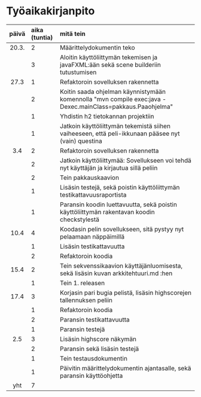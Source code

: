 # Työaikakirjanpito

| päivä | aika (tuntia) | mitä tein  |
| :----:|:-----| :-----|
| 20.3. | 2    |   Määrittelydokumentin teko    |
|       | 3    |    Aloitin käyttöliittymän tekemisen ja javaFXML:ään sekä scene builderiin tutustumisen |
| 27.3  | 1    |    Refaktoroin sovelluksen rakennetta   |
|       | 2    |   Koitin saada ohjelman käynnistymään komennolla "mvn compile exec:java -Dexec.mainClass=pakkaus.Paaohjelma"   |
|       | 1    |   Yhdistin h2 tietokannan projektiin   |
|       | 1    |   Jatkoin käyttöliittymän tekemistä siihen vaiheeseen, että peli-ikkunaan pääsee nyt (vain) questina    |
| 3.4   | 2     | Refaktoroin sovelluksen rakennetta|
|       | 2    |   Jatkoin käyttöliittymää: Sovellukseen voi tehdä nyt käyttäjän ja kirjautua sillä peliin    |
|       | 2    | Tein pakkauskaavion|
|       | 1    | Lisäsin testejä, sekä poistin käyttöliittymän testikattavuusraportista|
|       | 1    | Paransin koodin luettavuutta, sekä poistin käyttöliittymän rakentavan koodin checkstylestä |
| 10.4  | 4    | Koodasin pelin sovellukseen, sitä pystyy nyt pelaamaan näppäimillä |
|       | 1    | Lisäsin testikattavuutta |
|       | 2     | Refaktoroin koodia|
| 15.4  | 2    | Tein sekvenssikaavion käyttäjänluomisesta, sekä lisäsin kuvan arkkitehtuuri.md :hen |
|       | 1    | Tein 1. releasen |
|17.4   | 3    | Korjasin pari bugia pelistä, lisäsin highscorejen tallennuksen peliin|
|       | 1    | Refaktoroin koodia |
|       | 2    | Paransin testikattavuutta |
|       | 1    | Paransin testejä |
|2.5   | 3    | Lisäsin highscore näkymän|
|      | 2    | Paransin sekä lisäsin testejä|
|      | 1    | Tein testausdokumentin|
|      | 1    | Päivitin määrittelydokumentin ajantasalle, sekä paransin käyttöohjetta|
| yht   | 7   |  | 
